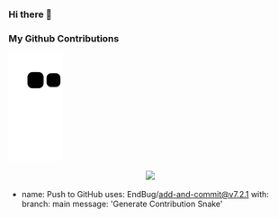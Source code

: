 ### Hi there 👋

<!--
**mingyucheng692/mingyucheng692** is a ✨ _special_ ✨ repository because its `README.md` (this file) appears on your GitHub profile.

Here are some ideas to get you started:

- 🔭 I’m currently working on ...
- 🌱 I’m currently learning ...
- 👯 I’m looking to collaborate on ...
- 🤔 I’m looking for help with ...
- 💬 Ask me about ...
- 📫 How to reach me: ...
- 😄 Pronouns: ...
- ⚡ Fun fact: ...
-->

### My Github Contributions
![](https://raw.githubusercontent.com/mingyucheng692/mingyucheng692/main/assets/github-contribution-grid-snake.svg)
<div align="center"><img src="https://cdn.jsdelivr.net/gh/mingyucheng692/mingyucheng692/assets/github-contribution-grid-snake.svg" /></div>


- name: Push to GitHub
  uses: EndBug/add-and-commit@v7.2.1
  with:
    branch: main
    message: 'Generate Contribution Snake'
